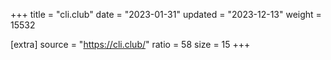 +++
title = "cli.club"
date = "2023-01-31"
updated = "2023-12-13"
weight = 15532

[extra]
source = "https://cli.club/"
ratio = 58
size = 15
+++
